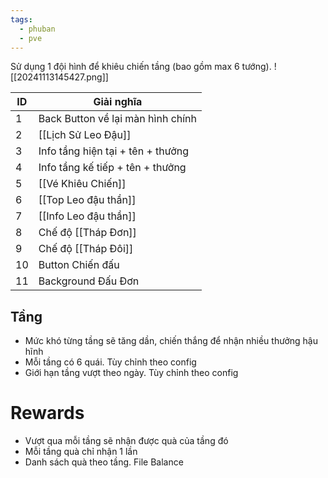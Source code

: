 ```yaml
---
tags:
  - phuban
  - pve
---
```

Sử dụng 1 đội hình để khiêu chiến tầng (bao gồm max 6 tướng).
![[20241113145427.png]]

| ID  | Giải nghĩa                        |
| --- | --------------------------------- |
| 1   | Back Button về lại màn hình chính |
| 2   | [[Lịch Sử Leo Đậu]]               |
| 3   | Info tầng hiện tại + tên + thưởng |
| 4   | Info tầng kế tiếp + tên + thưởng  |
| 5   | [[Vé Khiêu Chiến]]                |
| 6   | [[Top Leo đậu thần]]              |
| 7   | [[Info Leo đậu thần]]             |
| 8   | Chế độ [[Tháp Đơn]]               |
| 9   | Chế độ [[Tháp Đôi]]               |
| 10  | Button Chiến đấu                  |
| 11  | Background Đấu Đơn                |

## Tầng
- Mức khó từng tầng sẽ tăng dần, chiến thắng để nhận nhiều thưởng hậu hĩnh
- Mỗi tầng có 6 quái. Tùy chỉnh theo config
- Giới hạn tầng vượt theo ngày. Tùy chỉnh theo config

# Rewards
- Vượt qua mỗi tầng sẽ nhận được quà của tầng đó
- Mỗi tầng quà chỉ nhận 1 lần
- Danh sách quà theo tầng. File Balance